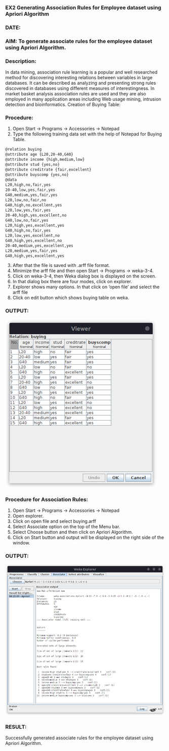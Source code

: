 ### EX2 Generating Association Rules for Employee dataset using Apriori Algorithm

### DATE:

### AIM: To generate associate rules for the employee dataset using Apriori Algorithm.

### Description:

In data mining, association rule learning is a popular and well researched method for discovering interesting
relations between variables in large databases. It can be described as analyzing and presenting strong rules discovered
in databases using different measures of interestingness. In market basket analysis association rules are used and they
are also employed in many application areas including Web usage mining, intrusion detection and bioinformatics.
Creation of Buying Table:

### Procedure:

1. Open Start -> Programs -> Accessories -> Notepad
2. Type the following training data set with the help of Notepad for Buying Table.

```
@relation buying
@attribute age {L20,20-40,G40}
@attribute income {high,medium,low}
@attribute stud {yes,no}
@attribute creditrate {fair,excellent}
@attribute buyscomp {yes,no}
@data
L20,high,no,fair,yes
20-40,low,yes,fair,yes
G40,medium,yes,fair,yes
L20,low,no,fair,no
G40,high,no,excellent,yes
L20,low,yes,fair,yes
20-40,high,yes,excellent,no
G40,low,no,fair,yes
L20,high,yes,excellent,yes
G40,high,no,fair,yes
L20,low,yes,excellent,no
G40,high,yes,excellent,no
20-40,medium,yes,excellent,yes
L20,medium,yes,fair,yes
G40,high,yes,excellent,yes
```

3. After that the file is saved with .arff file format.
4. Minimize the arff file and then open Start -> Programs -> weka-3-4.
5. Click on weka-3-4, then Weka dialog box is displayed on the screen.
6. In that dialog box there are four modes, click on explorer.
7. Explorer shows many options. In that click on ‘open file’ and select the arff file
8. Click on edit button which shows buying table on weka.

### OUTPUT:

![buying.png](./assets/buying_1.png)

### Procedure for Association Rules:

1. Open Start -> Programs -> Accessories -> Notepad
2. Open explorer.
3. Click on open file and select buying.arff
4. Select Associate option on the top of the Menu bar.
5. Select Choose button and then click on Apriori Algorithm.
6. Click on Start button and output will be displayed on the right side of the window.

### OUTPUT:

![Apriori](./assets/buying_2.png)

### RESULT:

Successfully generated associate rules for the employee dataset using Apriori Algorithm.
